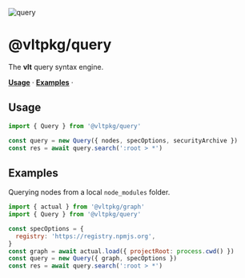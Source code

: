![query](https://github.com/user-attachments/assets/5b4802b7-7567-4f50-8f77-7ee398f58d43)

# @vltpkg/query

The **vlt** query syntax engine.

**[Usage](#usage)** · **[Examples](#examples)** ·

## Usage

```js
import { Query } from '@vltpkg/query'

const query = new Query({ nodes, specOptions, securityArchive })
const res = await query.search(':root > *')
```

## Examples

Querying nodes from a local `node_modules` folder.

```js
import { actual } from '@vltpkg/graph'
import { Query } from '@vltpkg/query'

const specOptions = {
  registry: 'https://registry.npmjs.org',
}
const graph = await actual.load({ projectRoot: process.cwd() })
const query = new Query({ graph, specOptions })
const res = await query.search(':root > *')
```
